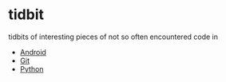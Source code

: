 # tidbit
tidbits of interesting pieces of not so often encountered code in
* [Android](android.md)
* [Git](git.md)
* [Python](python.md)
